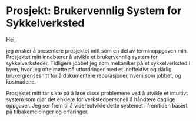 # Prosjekt: Brukervennlig System for Sykkelverksted



Hei,

 jeg ønsker å presentere prosjektet mitt som en del av terminoppgaven min. Prosjektet mitt innebærer å utvikle et brukervennlig system for sykkelverksteder. Tidligere jobbet jeg som mekaniker på et sykkelverksted i byen, hvor jeg ofte møtte på utfordringer med et ineffektivt og dårlig brukergrensesnitt for å dokumentere reparasjoner, hvem som jobbet, og kostnadene.

Prosjektet mitt tar sikte på å løse disse problemene ved å utvikle et intuitivt system som gjør det enklere for verkstedpersonell å håndtere daglige oppgaver. Jeg ser frem til å videreutvikle dette systemet i fremtiden basert på tilbakemeldinger og erfaringer.
